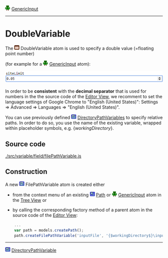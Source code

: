 ![](../../../../icons/genericInput.png) [GenericInput](../../model/genericInput/genericInput.md)

----

# DoubleVariable

The ![](../../../../icons/doubleVariable.png) DoubleVariable atom is used to specify a double value (=floating point number)

(for example for a ![](../../../../icons/genericInput.png) [GenericInput](../../model/genericInput/genericInput.md) atom):

![](../../../images/double_variable.png)

In order to be **consistent** with the **decimal separator** that is used for numbers in the the source code of the [Editor View](../../views/editorView), we recomment to set the language settings
of Google Chrome to "English (United States)": Settings => Advanced => Languages => "English (United States)". 

You can use previously defined ![DirectoryPathVariable](../../../../icons/directoryPathVariable.png) [DirectoryPathVariables](./directoryPathVariable.md) to specify relative paths. In order to do so, you use the name of the existing variable, wrapped within placeholder symbols, e.g. {$workingDirectory$}.

## Source code

[./src/variable/field/filePathVariable.js](../../../../src/variable/field/filePathVariable.js)

## Construction

A new ![](../../../../icons/filePathVariable.png) FilePathVariable atom is created either 

* from the context menu of an existing ![](../../../../icons/path.png) [Path](../../model/path/path.md) or ![](../../../../icons/genericInput.png) [GenericInput](../../model/genericInput/genericInput.md) atom in the [Tree View](../../../views/treeView.md) or 

* by calling the corresponding factory method of a parent atom in the source code of the [Editor View](../../../views/editorView.md):	

```javascript
    ...
    var path = models.createPath();	   
    path.createFilePathVariable('inputFile', '{$workingDirectory$}\input.txt');
```

----
![DirectoryPathVariable](../../../../icons/directoryPathVariable.png) [DirectoryPathVariable](./directoryPathVariable.md)
